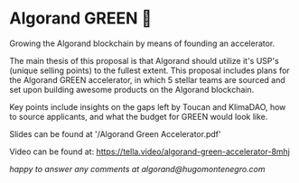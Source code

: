# Algorand GREEN 🌿
Growing the Algorand blockchain by means of founding an accelerator.

The main thesis of this proposal is that Algorand should utilize it's USP's (unique selling points) to the fullest extent. This proposal includes plans for the Algorand GREEN accelerator, in which 5 stellar teams are sourced and set upon building awesome products on the Algorand blockchain.

Key points include insights on the gaps left by Toucan and KlimaDAO, how to source applicants, and what the budget for GREEN would look like.

Slides can be found at '/Algorand Green Accelerator.pdf'

Video can be found at: https://tella.video/algorand-green-accelerator-8mhj

_happy to answer any comments at algorand@hugomontenegro.com_
